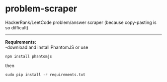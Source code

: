 # problem-scraper
HackerRank/LeetCode problem/answer scraper
(because copy-pasting is so difficult)
***
**Requirements:**  
-download and install PhantomJS or use  
<pre><code>npm install phantomjs</code></pre>

then   
<pre><code>sudo pip install -r requirements.txt</code></pre>

